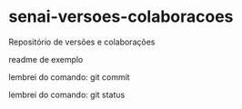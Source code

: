 # senai-versoes-colaboracoes
Repositório de versões e colaborações

readme de exemplo

lembrei do comando: git commit

lembrei do comando: git status
